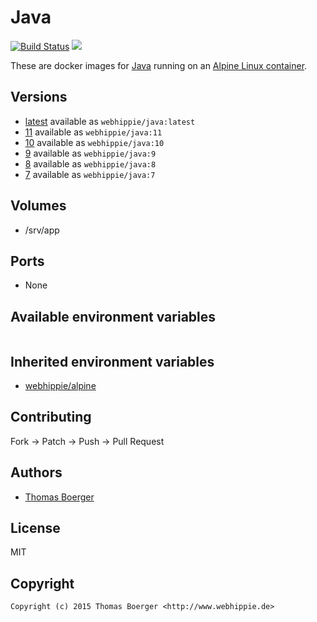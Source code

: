 # Java

[![Build Status](https://cloud.drone.io/api/badges/dockhippie/java/status.svg)](https://cloud.drone.io/dockhippie/java)
[![](https://images.microbadger.com/badges/image/webhippie/java.svg)](https://microbadger.com/images/webhippie/java "Get your own image badge on microbadger.com")

These are docker images for [Java](http://openjdk.java.net) running on an [Alpine Linux container](https://registry.hub.docker.com/u/webhippie/alpine/).


## Versions

* [latest](./latest) available as `webhippie/java:latest`
* [11](./v11) available as `webhippie/java:11`
* [10](./v10) available as `webhippie/java:10`
* [9](./v9) available as `webhippie/java:9`
* [8](./v8) available as `webhippie/java:8`
* [7](./v7) available as `webhippie/java:7`


## Volumes

* /srv/app


## Ports

* None


## Available environment variables

```bash

```


## Inherited environment variables

* [webhippie/alpine](https://github.com/dockhippie/alpine#available-environment-variables)


## Contributing

Fork -> Patch -> Push -> Pull Request


## Authors

* [Thomas Boerger](https://github.com/tboerger)


## License

MIT


## Copyright

```
Copyright (c) 2015 Thomas Boerger <http://www.webhippie.de>
```
